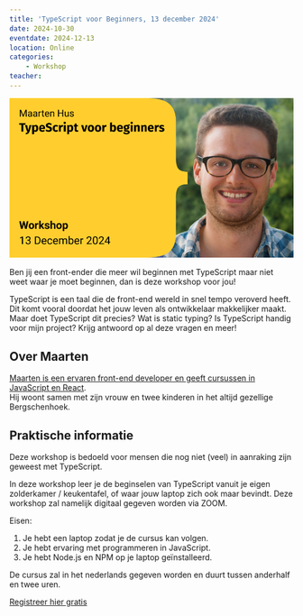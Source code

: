 ```yaml
---
title: 'TypeScript voor Beginners, 13 december 2024'
date: 2024-10-30
eventdate: 2024-12-13
location: Online
categories:
    - Workshop
teacher:
---
```


![Workshop TypeScript voor Beginners, 13 december 2024 by Maarten Hus](/_img/workshops/workshop-typescript-voor-beginners-maarten-hus.png)

Ben jij een front-ender die meer wil beginnen met TypeScript maar niet weet waar je moet beginnen, dan is deze workshop voor jou!

TypeScript is een taal die de front-end wereld in snel tempo veroverd heeft. Dit komt vooral doordat het jouw leven als ontwikkelaar makkelijker maakt. Maar doet TypeScript dit precies?
Wat is static typing? Is TypeScript handig voor mijn project? Krijg antwoord op al deze vragen en meer!

## Over Maarten

[Maarten is een ervaren front-end developer en geeft cursussen in JavaScript en React](https://www.maartenhus.nl/).  
Hij woont samen met zijn vrouw en twee kinderen in het altijd gezellige Bergschenhoek.

## Praktische informatie

Deze workshop is bedoeld voor mensen die nog niet (veel) in aanraking zijn geweest met TypeScript.

In deze workshop leer je de beginselen van TypeScript vanuit je eigen zolderkamer / keukentafel, of waar jouw laptop zich ook maar bevindt. Deze workshop zal namelijk digitaal gegeven worden via ZOOM.

Eisen:

1. Je hebt een laptop zodat je de cursus kan volgen.
2. Je hebt ervaring met programmeren in JavaScript.
3. Je hebt Node.js en NPM op je laptop geïnstalleerd.

De cursus zal in het nederlands gegeven worden en duurt tussen anderhalf en twee uren.

[Registreer hier gratis](https://www.meetup.com/fronteers-nl/events/304163855/)
